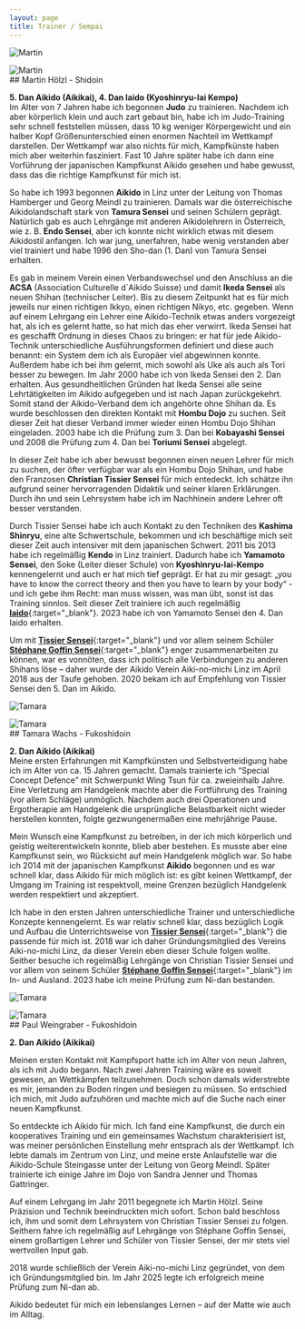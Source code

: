 ```yaml
---
layout: page
title: Trainer / Sempai
---
```



<div class="container block">
<div class="row">
<div class="col">
<img class="imageStyleTrainer" src="{{ site.baseurl }}/images/Martin.jpg" alt="Martin" />
<p></p>
<img class="imageStyleTrainer" src="{{ site.baseurl }}/images/Martin2.jpg" alt="Martin" />
</div>
<div class="col-9" markdown="1">
## Martin Hölzl - Shidoin

**5. Dan Aikido (Aikikai), 4. Dan Iaido (Kyoshinryu-Iai Kempo)**   
Im Alter von 7 Jahren habe ich begonnen **Judo** zu trainieren. Nachdem ich aber körperlich klein und auch zart gebaut bin, habe ich im Judo-Training sehr schnell feststellen müssen, dass 10 kg weniger Körpergewicht und ein halber Kopf Größenunterschied einen enormen Nachteil im Wettkampf darstellen. Der Wettkampf war also nichts für mich, Kampfkünste haben mich aber weiterhin fasziniert. Fast 10 Jahre später habe ich dann eine Vorführung der japanischen Kampfkunst Aikido gesehen und habe gewusst, dass das die richtige Kampfkunst für mich ist.

So habe ich 1993 begonnen **Aikido** in Linz unter der Leitung von Thomas Hamberger und Georg Meindl zu trainieren. Damals war die österreichische Aikidolandschaft stark von **Tamura Sensei** und seinen Schülern geprägt. Natürlich gab es auch Lehrgänge mit anderen Aikidolehrern in Österreich, wie z. B. **Endo Sensei**, aber ich konnte nicht wirklich etwas mit diesem Aikidostil anfangen. Ich war jung, unerfahren, habe wenig verstanden aber viel trainiert und habe 1996 den Sho-dan (1. Dan) von Tamura Sensei erhalten. 

Es gab in meinem Verein einen Verbandswechsel und den Anschluss an die **ACSA** (Association Culturelle d´Aikido Suisse) und damit **Ikeda Sensei** als neuen Shihan (technischer Leiter). Bis zu diesem Zeitpunkt hat es für mich jeweils nur einen richtigen Ikkyo, einen richtigen Nikyo, etc. gegeben. Wenn auf einem Lehrgang ein Lehrer eine Aikido-Technik etwas anders vorgezeigt hat, als ich es gelernt hatte, so hat mich das eher verwirrt. Ikeda Sensei hat es geschafft Ordnung in dieses Chaos zu bringen: er hat für jede Aikido-Technik unterschiedliche Ausführungsformen definiert und diese auch benannt: ein System dem ich als Europäer viel abgewinnen konnte. Außerdem habe ich bei ihm gelernt, mich sowohl als Uke als auch als Tori besser zu bewegen. Im Jahr 2000 habe ich von Ikeda Sensei den 2. Dan erhalten. Aus gesundheitlichen Gründen hat Ikeda Sensei alle seine Lehrtätigkeiten im Aikido aufgegeben und ist nach Japan zurückgekehrt. Somit stand der Aikido-Verband dem ich angehörte ohne Shihan da. Es wurde beschlossen den direkten Kontakt mit **Hombu Dojo** zu suchen. Seit dieser Zeit hat dieser Verband immer wieder einen Hombu Dojo Shihan eingeladen. 2003 habe ich die Prüfung zum 3. Dan bei **Kobayashi Sensei** und 2008 die Prüfung zum 4. Dan bei **Toriumi Sensei** abgelegt.

In dieser Zeit habe ich aber bewusst begonnen einen neuen Lehrer für mich zu suchen, der öfter verfügbar war als ein Hombu Dojo Shihan, und habe den Franzosen **Christian Tissier Sensei** für mich entedeckt. Ich schätze ihn aufgrund seiner hervorragenden Didaktik und seiner klaren Erklärungen. Durch ihn und sein Lehrsystem habe ich im Nachhinein andere Lehrer oft besser verstanden.

Durch Tissier Sensei habe ich auch Kontakt zu den Techniken des **Kashima Shinryu**, eine alte Schwertschule, bekommen und ich beschäftige mich seit dieser Zeit auch intensiver mit dem japanischen Schwert. 2011 bis 2013 habe ich regelmäßig **Kendo** in Linz trainiert. Dadurch  habe ich **Yamamoto Sensei**, den Soke (Leiter dieser Schule) von **Kyoshinryu-Iai-Kempo** kennengelernt und auch er hat mich tief geprägt. Er hat zu mir gesagt: „you have to know the correct theory and then you have to learn by your body“ - und ich gebe ihm Recht: man muss wissen, was man übt, sonst ist das Training sinnlos. Seit dieser Zeit trainiere ich auch regelmäßig [**Iaido**](http://www.kendolinz.org/iaido){:target="_blank"}. 2023 habe ich von Yamamoto Sensei den 4. Dan Iaido erhalten.

Um mit [**Tissier Sensei**](https://www.youtube.com/watch?v=8yjp8YgHqB0){:target="_blank"} und vor allem seinem Schüler [**Stéphane Goffin Sensei**](https://www.youtube.com/watch?v=nt9jrpoq2jU){:target="_blank"} enger zusammenarbeiten zu können, war es vonnöten, dass ich politisch alle Verbindungen zu anderen Shihans löse – daher wurde der Aikido Verein Aiki-no-michi Linz im April 2018 aus der Taufe gehoben. 2020 bekam ich auf Empfehlung von Tissier Sensei den 5. Dan im Aikido.
</div>
</div>

<div class="row">
<div class="col">
<img class="imageStyleTrainer" src="{{ site.baseurl }}/images/Tamara1.jpg" alt="Tamara" />
<p></p>
<img class="imageStyleTrainer" src="{{ site.baseurl }}/images/Tamara2.jpg" alt="Tamara" />
</div>
<div class="col-9" markdown="1">
## Tamara Wachs - Fukoshidoin

**2. Dan Aikido (Aikikai)**   
Meine ersten Erfahrungen mit Kampfkünsten und Selbstverteidigung habe ich im Alter von ca. 15 Jahren gemacht. Damals trainierte ich “Special Concept Defence” mit Schwerpunkt Wing Tsun für ca. zweieinhalb Jahre. Eine Verletzung am Handgelenk machte aber die Fortführung des Training (vor allem Schläge) unmöglich. Nachdem auch drei Operationen und Ergotherapie am Handgelenk die ursprüngliche Belastbarkeit nicht wieder herstellen konnten, folgte gezwungenermaßen eine mehrjährige Pause. 

Mein Wunsch eine Kampfkunst zu betreiben, in der ich mich körperlich und geistig weiterentwickeln konnte, blieb aber bestehen. Es musste aber eine Kampfkunst sein, wo Rücksicht auf mein Handgelenk möglich war. So habe ich 2014 mit der japanischen Kampfkunst **Aikido** begonnen und es war schnell klar, dass Aikido für mich möglich ist: es gibt keinen Wettkampf, der Umgang im Training ist respektvoll, meine Grenzen bezüglich Handgelenk werden respektiert und akzeptiert.

Ich habe in den ersten Jahren unterschiedliche Trainer und unterschiedliche Konzepte kennengelernt. Es war relativ schnell klar, dass bezüglich Logik und Aufbau die Unterrichtsweise von [**Tissier Sensei**](https://www.youtube.com/watch?v=8yjp8YgHqB0){:target="_blank"} die passende für mich ist. 2018 war ich daher Gründungsmitglied des Vereins Aiki-no-michi Linz, da dieser Verein eben dieser Schule folgen wollte. Seither besuche ich regelmäßig Lehrgänge von Christian Tissier Sensei und vor allem von seinem Schüler [**Stéphane Goffin Sensei**](https://www.youtube.com/watch?v=v6zHpNuHkYQ){:target="_blank"} im In- und Ausland. 2023 habe ich meine Prüfung zum Ni-dan bestanden.
</div>
</div>

<div class="row">
<div class="col">
<img class="imageStyleTrainer" src="{{ site.baseurl }}/images/Tamara1.jpg" alt="Tamara" />
<p></p>
<img class="imageStyleTrainer" src="{{ site.baseurl }}/images/Tamara2.jpg" alt="Tamara" />
</div>
<div class="col-9" markdown="1">
## Paul Weingraber - Fukoshidoin

**2. Dan Aikido (Aikikai)**

Meinen ersten Kontakt mit Kampfsport hatte ich im Alter von neun Jahren, als ich mit Judo begann. Nach zwei Jahren Training wäre es soweit gewesen, an Wettkämpfen teilzunehmen. Doch schon damals widerstrebte es mir, jemanden zu Boden ringen und besiegen zu müssen. So entschied ich mich, mit Judo aufzuhören und machte mich auf die Suche nach einer neuen Kampfkunst.

So entdeckte ich Aikido für mich. Ich fand eine Kampfkunst, die durch ein kooperatives Training und ein gemeinsames Wachstum charakterisiert ist, was meiner persönlichen Einstellung mehr entsprach als der Wettkampf. Ich lebte damals im Zentrum von Linz, und meine erste Anlaufstelle war die Aikido-Schule Steingasse unter der Leitung von Georg Meindl. Später trainierte ich einige Jahre im Dojo von Sandra Jenner und Thomas Gattringer.  

Auf einem Lehrgang im Jahr 2011 begegnete ich Martin Hölzl. Seine Präzision und Technik beeindruckten mich sofort. Schon bald beschloss ich, ihm und somit dem Lehrsystem von Christian Tissier Sensei zu folgen. Seithern fahre ich regelmäßig auf Lehrgänge von Stéphane Goffin Sensei, einem großartigen Lehrer und Schüler von Tissier Sensei, der mir stets viel wertvollen Input gab.

2018 wurde schließlich der Verein Aiki-no-michi Linz gegründet, von dem ich Gründungsmitglied bin. Im Jahr 2025 legte ich erfolgreich meine Prüfung zum Ni-dan ab.

Aikido bedeutet für mich ein lebenslanges Lernen – auf der Matte wie auch im Alltag.
</div>